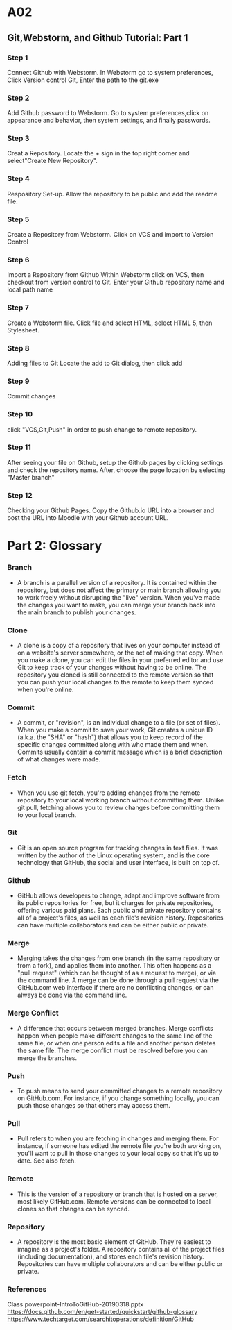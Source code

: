 # A02
## Git,Webstorm, and Github Tutorial: Part 1
### Step 1
Connect Github with Webstorm.
In Webstorm go to system preferences,
Click Version control Git,
Enter the path to the git.exe
### Step 2
Add Github password to Webstorm.
Go to system preferences,click on appearance and behavior,
then system settings, and finally passwords.
### Step 3
Creat a Repository.
Locate the + sign in the top right corner and select"Create New Repository".
### Step 4
Respository Set-up.
Allow the repository to be public and add the readme file.
### Step 5 
Create a Repository from Webstorm. 
Click on VCS and import to Version Control
### Step 6
Import a Repository from Github
Within Webstorm click on VCS, then checkout from version control to Git.
Enter your Github repository name and local path name
### Step 7
Create a Webstorm file. Click file and select HTML, select HTML 5, then Stylesheet.
### Step 8
Adding files to Git
Locate the add to Git dialog, then click add
### Step 9
Commit changes
### Step 10
click "VCS,Git,Push" in order to push change to remote repository.
### Step 11
After seeing your file on Github, setup the Github pages by clicking settings and check the repository name. After, choose the page location by selecting "Master branch"
### Step 12
Checking your Github Pages. Copy the Github.io URL into a browser and post the URL into Moodle with your Github account URL.
# Part 2: Glossary
### Branch
* A branch is a parallel version of a repository. It is contained within the repository, but does not affect the primary or main branch allowing you to work freely without disrupting the "live" version. When you've made the changes you want to make, you can merge your branch back into the main branch to publish your changes.
### Clone
* A clone is a copy of a repository that lives on your computer instead of on a website's server somewhere, or the act of making that copy. When you make a clone, you can edit the files in your preferred editor and use Git to keep track of your changes without having to be online. The repository you cloned is still connected to the remote version so that you can push your local changes to the remote to keep them synced when you're online.
### Commit 
* A commit, or "revision", is an individual change to a file (or set of files). When you make a commit to save your work, Git creates a unique ID (a.k.a. the "SHA" or "hash") that allows you to keep record of the specific changes committed along with who made them and when. Commits usually contain a commit message which is a brief description of what changes were made.
### Fetch
* When you use git fetch, you're adding changes from the remote repository to your local working branch without committing them. Unlike git pull, fetching allows you to review changes before committing them to your local branch.
### Git
* Git is an open source program for tracking changes in text files. It was written by the author of the Linux operating system, and is the core technology that GitHub, the social and user interface, is built on top of.
### Github
* GitHub allows developers to change, adapt and improve software from its public repositories for free, but it charges for private repositories, offering various paid plans. Each public and private repository contains all of a project's files, as well as each file's revision history. Repositories can have multiple collaborators and can be either public or private.
### Merge
* Merging takes the changes from one branch (in the same repository or from a fork), and applies them into another. This often happens as a "pull request" (which can be thought of as a request to merge), or via the command line. A merge can be done through a pull request via the GitHub.com web interface if there are no conflicting changes, or can always be done via the command line.
### Merge Conflict
* A difference that occurs between merged branches. Merge conflicts happen when people make different changes to the same line of the same file, or when one person edits a file and another person deletes the same file. The merge conflict must be resolved before you can merge the branches.
### Push
* To push means to send your committed changes to a remote repository on GitHub.com. For instance, if you change something locally, you can push those changes so that others may access them.
### Pull
* Pull refers to when you are fetching in changes and merging them. For instance, if someone has edited the remote file you're both working on, you'll want to pull in those changes to your local copy so that it's up to date. See also fetch.
### Remote
* This is the version of a repository or branch that is hosted on a server, most likely GitHub.com. Remote versions can be connected to local clones so that changes can be synced.
### Repository
* A repository is the most basic element of GitHub. They're easiest to imagine as a project's folder. A repository contains all of the project files (including documentation), and stores each file's revision history. Repositories can have multiple collaborators and can be either public or private.
### References
Class powerpoint-IntroToGitHub-20190318.pptx
https://docs.github.com/en/get-started/quickstart/github-glossary 
https://www.techtarget.com/searchitoperations/definition/GitHub




